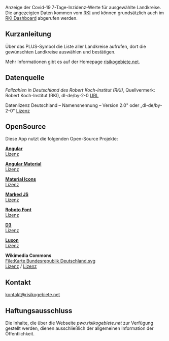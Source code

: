 
Anzeige der Covid-19 7-Tage-Inzidenz-Werte für ausgewählte Landkreise. Die angezeigten Daten kommen vom 
[RKI](https://www.rki.de/DE/Home/homepage_node.html) und können grundsätzlich auch im 
[RKI Dashboard](https://experience.arcgis.com/experience/478220a4c454480e823b17327b2bf1d4)
 abgerufen werden.

## Kurzanleitung

Über das PLUS-Symbol die Liste aller Landkreise aufrufen, dort die gewünschten Landkreise auswählen und bestätigen.

Mehr Informationen gibt es auf der Homepage [risikogebiete.net](https://www.risikogebiete.net).

## Datenquelle

_Fallzahlen in Deutschland des Robert Koch-Institut (RKI)_, Quellvermerk:  
Robert Koch-Institut (RKI), dl-de/by-2-0
[URL](https://services7.arcgis.com/mOBPykOjAyBO2ZKk/arcgis/rest/services/RKI_Landkreisdaten/FeatureServer/0/query?outFields=*&returnGeometry=false&resultOffset=0&f=json&where=1=1')

Datenlizenz Deutschland – Namensnennung – Version 2.0" oder „dl-de/by-2-0"
[Lizenz](https://www.govdata.de/dl-de/by-2-0)

## OpenSource

Diese App nutzt die folgenden Open-Source Projekte:

__[Angular](https://angular.io/)__  
[Lizenz](https://angular.io/license)

__[Angular Material](https://material.angular.io/)__  
[Lizenz](https://github.com/angular/components/blob/master/LICENSE)

__[Material Icons](https://material.io/resources/icons/?style=baseline)__  
[Lizenz](https://www.apache.org/licenses/LICENSE-2.0.html)

__[Marked JS](https://marked.js.org/)__  
[Lizenz](https://marked.js.org/license)

__[Roboto Font](https://fonts.google.com/specimen/Roboto#standard-styles)__    
[Lizenz](http://www.apache.org/licenses/LICENSE-2.0)

__[D3](https://d3js.org/)__   
[Lizenz](https://github.com/d3/d3/blob/master/LICENSE)
 
__[Luxon](https://moment.github.io/luxon/)__  
[Lizenz](https://github.com/moment/luxon/blob/master/license.md)

__Wikimedia Commons__  
[File:Karte Bundesrepublik Deutschland.svg](https://commons.wikimedia.org/wiki/File:Karte_Bundesrepublik_Deutschland.svg)  
[Lizenz](https://creativecommons.org/licenses/by-sa/2.0/de/deed.en) / [Lizenz](https://creativecommons.org/licenses/by-sa/2.0/de/legalcode)


## Kontakt

kontakt@risikogebiete.net

## Haftungsausschluss

Die Inhalte, die über die Webseite _pwa.risikogebiete.net_ zur Verfügung gestellt werden, dienen ausschließlich der allgemeinen Information der Öffentlichkeit. 

